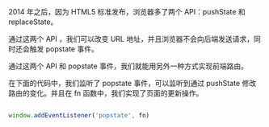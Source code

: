 
2014 年之后，因为 HTML5 标准发布，浏览器多了两个 API：pushState 和 replaceState。

通过这两个 API ，我们可以改变 URL 地址，并且浏览器不会向后端发送请求，同时还会触发 popstate 事件。

通过这两个 API 和 popstate 事件，我们就能用另外一种方式实现前端路由。

在下面的代码中，我们监听了 popstate 事件，可以监听到通过 pushState 修改路由的变化。并且在 fn 函数中，我们实现了页面的更新操作。

````javascript

window.addEventListener('popstate', fn)
````